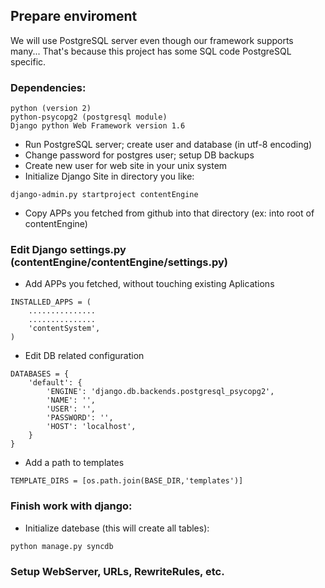 ## Prepare enviroment
We will use PostgreSQL server even though our framework supports many...
That's because this project has some SQL code PostgreSQL specific.
### Dependencies:

```
python (version 2)
python-psycopg2	(postgresql module)
Django python Web Framework version 1.6
```

 * Run PostgreSQL server; create user and database (in utf-8 encoding)
 * Change password for postgres user; setup DB backups
 * Create new user for web site in your unix system
 * Initialize Django Site in directory you like:

```
django-admin.py startproject contentEngine
```

 * Copy APPs you fetched from github into that directory (ex: into root of contentEngine)

### Edit Django settings.py (contentEngine/contentEngine/settings.py)
 * Add APPs you fetched, without touching existing Aplications

```
INSTALLED_APPS = (
    ...............
    ...............
    'contentSystem',
)
```

 * Edit DB related configuration

```
DATABASES = {
    'default': {
        'ENGINE': 'django.db.backends.postgresql_psycopg2',
        'NAME': '',
        'USER': '',
        'PASSWORD': '',
        'HOST': 'localhost',
    }
}
```

 * Add a path to templates

```
TEMPLATE_DIRS = [os.path.join(BASE_DIR,'templates')]
```

### Finish work with django:
 * Initialize datebase (this will create all tables):

```
python manage.py syncdb
```

### Setup WebServer, URLs, RewriteRules, etc.
  

